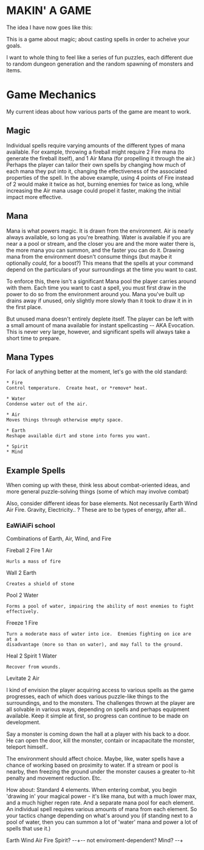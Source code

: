 
MAKIN' A GAME
=============

The idea I have now goes like this:

This is a game about magic; about casting spells in order to acheive your
goals.

I want to whole thing to feel like a series of fun puzzles, each different due
to random dungeon generation and the random spawning of monsters and items.


Game Mechanics
==============

My current ideas about how various parts of the game are meant to work.


Magic
-----

Individual spells require varying amounts of the different types of mana
available.  For example, throwing a fireball might require 2 Fire mana (to
generate the fireball itself), and 1 Air Mana (for propelling it through the
air.)  Perhaps the player can tailor their own spells by changing how much of
each mana they put into it, changing the effectiveness of the associated
properties of the spell.  In the above example, using 4 points of Fire instead of 2
would make it twice as hot, burning enemies for twice as long, while
increasing the Air mana usage could propel it faster, making the initial
impact more effective.


Mana
----

Mana is what powers magic.  It is drawn from the environment.  Air is nearly
always available, so long as you're breathing.  Water is available if you are
near a a pool or stream, and the closer you are and the more water there is,
the more mana you can summon, and the faster you can do it.  Drawing mana from
the environment doesn't consume things (but maybe it optionally *could*, for a
boost?)  This means that the spells at your command depend on the particulars
of your surroundings at the time you want to cast.

To enforce this, there isn't a significant Mana pool the player carries around
with them.  Each time you want to cast a spell, you must first draw in the
power to do so from the environment around you.  Mana you've built up
drains away if unused, only slightly more slowly than it took to draw it in
in the first place.

But unused mana doesn't entirely deplete itself.  The player can be left with
a small amount of mana available for instant spellcasting -- AKA Evocation.
This is never very large, however, and significant spells will always take a
short time to prepare.


Mana Types
----------

For lack of anything better at the moment, let's go with the old standard:

    * Fire
    Control temperature.  Create heat, or *remove* heat.

    * Water
    Condense water out of the air.

    * Air
    Moves things through otherwise empty space.

    * Earth
    Reshape available dirt and stone into forms you want.

    * Spirit
    * Mind


Example Spells
--------------

When coming up with these, think less about combat-oriented ideas, and more
general puzzle-solving things (some of which may involve combat)

Also, consider different ideas for base elements.  Not necessarily Earth Wind
Air Fire.  Gravity, Electricity.. ?  These are to be types of energy, after
all..

### EaWiAiFi school

Combinations of Earth, Air, Wind, and Fire

Fireball
    2 Fire
    1 Air

    Hurls a mass of fire

Wall
    2 Earth

    Creates a shield of stone

Pool
    2 Water

    Forms a pool of water, impairing the ability of most enemies to fight
    effectively.

Freeze
    1 Fire

    Turn a moderate mass of water into ice.  Enemies fighting on ice are at a
    disadvantage (more so than on water), and may fall to the ground.

Heal
    2 Spirit
    1 Water

    Recover from wounds.

Levitate
    2 Air


I kind of envision the player acquiring access to various spells as the
game progresses, each of which does various puzzle-like things to the
surroundings, and to the monsters.  The challenges thrown at the player are
all solvable in various ways, depending on spells and perhaps equipment
available.  Keep it simple at first, so progress can continue to be made on
development.

Say a monster is coming down the hall at a player with his back to a door.
He can open the door, kill the monster, contain or incapacitate the
monster, teleport himself..

The environment should affect choice.  Maybe, like, water spells have a
chance of working based on proximity to water.  If a stream or pool is
nearby, then freezing the ground under the monster causes a greater to-hit
penalty and movement reduction.  Etc.

How about:  Standard 4 elements.  When entering combat, you begin 'drawing
in' your magical power - it's like mana, but with a much lower max, and a
much higher regen rate.  And a separate mana pool for each element.  An
individual spell requires various amounts of mana from each element.  So
your tactics change depending on what's around you (if standing next to a
pool of water, then you can summon a lot of 'water' mana and power a lot of
spells that use it.)

Earth
Wind
Air
Fire
Spirit?  --+-- not enviroment-dependent?
Mind?    --+
